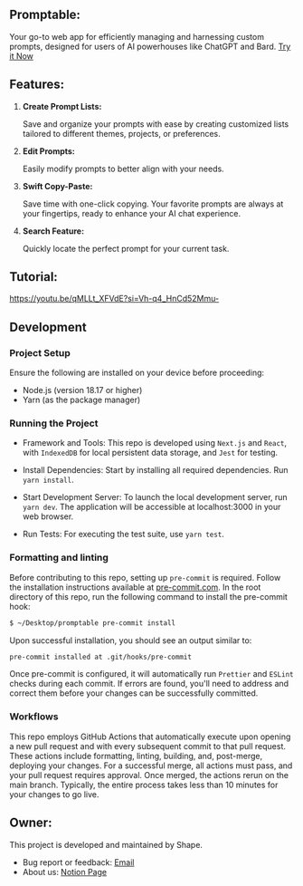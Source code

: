 ## Promptable:

Your go-to web app for efficiently managing and harnessing custom prompts, designed for users of AI powerhouses like ChatGPT and Bard.
[Try it Now](https://prompt-able.vercel.app/)

## Features:

1. **Create Prompt Lists:**

   Save and organize your prompts with ease by creating customized lists tailored to different themes, projects, or preferences.

2. **Edit Prompts:**

   Easily modify prompts to better align with your needs.

3. **Swift Copy-Paste:**

   Save time with one-click copying. Your favorite prompts are always at your fingertips, ready to enhance your AI chat experience.

4. **Search Feature:**

   Quickly locate the perfect prompt for your current task.

## Tutorial:

https://youtu.be/qMLLt_XFVdE?si=Vh-q4_HnCd52Mmu-

## Development

### Project Setup

Ensure the following are installed on your device before proceeding:

- Node.js (version 18.17 or higher)
- Yarn (as the package manager)

### Running the Project

- Framework and Tools: This repo is developed using `Next.js` and `React`, with `IndexedDB` for local persistent data storage, and `Jest` for testing.

- Install Dependencies: Start by installing all required dependencies. Run `yarn install`.

- Start Development Server: To launch the local development server, run `yarn dev`. The application will be accessible at localhost:3000 in your web browser.

- Run Tests: For executing the test suite, use `yarn test`.

### Formatting and linting

Before contributing to this repo, setting up `pre-commit` is required. Follow the installation instructions available at [pre-commit.com](https://pre-commit.com/). In the root directory of this repo, run the following command to install the pre-commit hook:

```bash
$ ~/Desktop/promptable pre-commit install
```

Upon successful installation, you should see an output similar to:

```bash
pre-commit installed at .git/hooks/pre-commit
```

Once pre-commit is configured, it will automatically run `Prettier` and `ESLint` checks during each commit. If errors are found, you'll need to address and correct them before your changes can be successfully committed.

### Workflows

This repo employs GitHub Actions that automatically execute upon opening a new pull request and with every subsequent commit to that pull request. These actions include formatting, linting, building, and, post-merge, deploying your changes. For a successful merge, all actions must pass, and your pull request requires approval. Once merged, the actions rerun on the main branch. Typically, the entire process takes less than 10 minutes for your changes to go live.

## Owner:

This project is developed and maintained by Shape.

- Bug report or feedback: [Email](mailto:shapeapp.23@gmail.com)
- About us: [Notion Page](https://ablaze-empress-f41.notion.site/Shape-bd828c0f62bf4b7d84e79a0cab20cd35?pvs=4)
